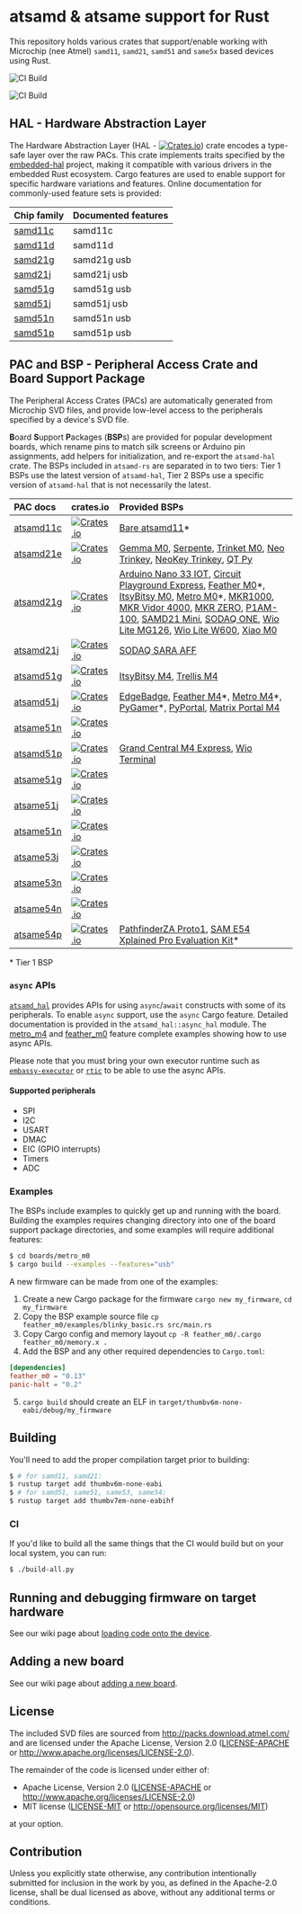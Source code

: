# atsamd & atsame support for Rust

This repository holds various crates that support/enable working with Microchip (nee Atmel) `samd11`, `samd21`, `samd51` and `same5x` based devices using Rust.

![CI Build](https://github.com/atsamd-rs/atsamd/workflows/Build%20BSPs/badge.svg)

![CI Build](https://github.com/atsamd-rs/atsamd/workflows/Build%20HAL/badge.svg)

## HAL - Hardware Abstraction Layer

The Hardware Abstraction Layer (HAL - [![Crates.io](https://img.shields.io/crates/v/atsamd_hal.svg)](https://crates.io/crates/atsamd_hal)) crate encodes a type-safe layer over the raw PACs. This crate implements traits specified by the [embedded-hal](https://github.com/rust-embedded/embedded-hal) project, making it compatible with various drivers in the embedded Rust ecosystem.  Cargo features are used to enable support for specific hardware variations and features.  Online documentation for commonly-used feature sets is provided:

| Chip family | Documented features   |
|:------------|:----------------------|
| [samd11c]   | samd11c               |
| [samd11d]   | samd11d               |
| [samd21g]   | samd21g usb           |
| [samd21j]   | samd21j usb           |
| [samd51g]   | samd51g usb           |
| [samd51j]   | samd51j usb           |
| [samd51n]   | samd51n usb           |
| [samd51p]   | samd51p usb           |

[samd11c]: https://atsamd-rs.github.io/docs/samd11c/thumbv6m-none-eabi/doc/atsamd_hal/index.html
[samd11d]: https://atsamd-rs.github.io/docs/samd11d/thumbv6m-none-eabi/doc/atsamd_hal/index.html
[samd21g]: https://atsamd-rs.github.io/docs/samd21g/thumbv6m-none-eabi/doc/atsamd_hal/index.html
[samd21j]: https://atsamd-rs.github.io/docs/samd21j/thumbv6m-none-eabi/doc/atsamd_hal/index.html
[samd51g]: https://atsamd-rs.github.io/docs/samd51g/thumbv7em-none-eabihf/doc/atsamd_hal/index.html
[samd51j]: https://atsamd-rs.github.io/docs/samd51j/thumbv7em-none-eabihf/doc/atsamd_hal/index.html
[samd51n]: https://atsamd-rs.github.io/docs/samd51n/thumbv7em-none-eabihf/doc/atsamd_hal/index.html
[samd51p]: https://atsamd-rs.github.io/docs/samd51p/thumbv7em-none-eabihf/doc/atsamd_hal/index.html

## PAC and BSP - Peripheral Access Crate and Board Support Package

The Peripheral Access Crates (PACs) are automatically generated from Microchip SVD files, and provide low-level access to the peripherals specified by a device's SVD file.

**B**oard **S**upport **P**ackages (**BSP**s) are provided for popular development boards, which rename pins to match silk screens or Arduino pin assignments, add helpers for initialization, and re-export the `atsamd-hal` crate.  The BSPs included in `atsamd-rs` are separated in to two tiers: Tier 1 BSPs use the latest version of `atsamd-hal`, Tier 2 BSPs use a specific version of `atsamd-hal` that is not necessarily the latest.

| PAC docs | crates.io | Provided BSPs  |
|:---------|:----------|:---------------|
| [atsamd11c](https://docs.rs/atsamd11c/) | [![Crates.io](https://img.shields.io/crates/v/atsamd11c.svg)](https://crates.io/crates/atsamd11c) | [Bare atsamd11][samd11_bare]\* |
| [atsamd21e](https://docs.rs/atsamd21e/) | [![Crates.io](https://img.shields.io/crates/v/atsamd21e.svg)](https://crates.io/crates/atsamd21e) | [Gemma M0][gemma_m0], [Serpente][serpente], [Trinket M0][trinket_m0], [Neo Trinkey][neo_trinkey], [NeoKey Trinkey][neokey_trinkey], [QT Py][qt_py_m0] |
| [atsamd21g](https://docs.rs/atsamd21g/) | [![Crates.io](https://img.shields.io/crates/v/atsamd21g.svg)](https://crates.io/crates/atsamd21g) | [Arduino Nano 33 IOT][arduino_nano33_iot], [Circuit Playground Express][circuit_playground_express], [Feather M0][feather_m0]\*, [ItsyBitsy M0][itsybitsy_m0], [Metro M0][metro_m0]\*, [MKR1000][arduino_mkr1000], [MKR Vidor 4000][arduino_mkr_vidor_4000], [MKR ZERO][arduino_mkrzero], [P1AM-100][p1am_100], [SAMD21 Mini][samd21_mini], [SODAQ ONE][sodaq_one], [Wio Lite MG126][wio_lite_mg126], [Wio Lite W600][wio_lite_w600], [Xiao M0][xiao_m0] |
| [atsamd21j](https://docs.rs/atsamd21j/) | [![Crates.io](https://img.shields.io/crates/v/atsamd21j.svg)](https://crates.io/crates/atsamd21j) | [SODAQ SARA AFF][sodaq_sara_aff] |
| [atsamd51g](https://docs.rs/atsamd51g/) | [![Crates.io](https://img.shields.io/crates/v/atsamd51g.svg)](https://crates.io/crates/atsamd51g) | [ItsyBitsy M4][itsybitsy_m4], [Trellis M4][trellis_m4] |
| [atsamd51j](https://docs.rs/atsamd51j/) | [![Crates.io](https://img.shields.io/crates/v/atsamd51j.svg)](https://crates.io/crates/atsamd51j) | [EdgeBadge][edgebadge], [Feather M4][feather_m4]\*, [Metro M4][metro_m4]\*, [PyGamer][pygamer]\*, [PyPortal][pyportal], [Matrix Portal M4][matrix_portal_m4] |
| [atsame51n](https://docs.rs/atsame51n/) | [![Crates.io](https://img.shields.io/crates/v/atsame51n.svg)](https://crates.io/crates/atsame51n) |  |
| [atsamd51p](https://docs.rs/atsamd51p/) | [![Crates.io](https://img.shields.io/crates/v/atsamd51p.svg)](https://crates.io/crates/atsamd51p) | [Grand Central M4 Express][grand_central_m4], [Wio Terminal][wio_terminal] |
| [atsame51g](https://docs.rs/atsame51g/) | [![Crates.io](https://img.shields.io/crates/v/atsame51g.svg)](https://crates.io/crates/atsame51g) |  |
| [atsame51j](https://docs.rs/atsame51j/) | [![Crates.io](https://img.shields.io/crates/v/atsame51j.svg)](https://crates.io/crates/atsame51j) |  |
| [atsame51n](https://docs.rs/atsame51n/) | [![Crates.io](https://img.shields.io/crates/v/atsame51n.svg)](https://crates.io/crates/atsame51n) |  |
| [atsame53j](https://docs.rs/atsame53j/) | [![Crates.io](https://img.shields.io/crates/v/atsame53j.svg)](https://crates.io/crates/atsame53j) |  |
| [atsame53n](https://docs.rs/atsame53n/) | [![Crates.io](https://img.shields.io/crates/v/atsame53n.svg)](https://crates.io/crates/atsame53n) |  |
| [atsame54n](https://docs.rs/atsame54n/) | [![Crates.io](https://img.shields.io/crates/v/atsame54n.svg)](https://crates.io/crates/atsame54n) |  |
| [atsame54p](https://docs.rs/atsame54p/) | [![Crates.io](https://img.shields.io/crates/v/atsame54p.svg)](https://crates.io/crates/atsame54p) | [PathfinderZA Proto1][pfza_proto1], [SAM E54 Xplained Pro Evaluation Kit][atsame54_xpro]\* |

\* Tier 1 BSP

[arduino_mkr1000]: https://github.com/atsamd-rs/atsamd/tree/master/boards/arduino_mkr1000
[arduino_mkr_vidor_4000]: https://github.com/atsamd-rs/atsamd/tree/master/boards/arduino_mkrvidor4000
[arduino_mkrzero]: https://github.com/atsamd-rs/atsamd/tree/master/boards/arduino_mkrzero/
[arduino_nano33_iot]: https://github.com/atsamd-rs/atsamd/tree/master/boards/arduino_nano33iot
[atsame54_xpro]: https://github.com/atsamd-rs/atsamd/tree/master/boards/atsame54_xpro/
[circuit_playground_express]: https://github.com/atsamd-rs/atsamd/tree/master/boards/circuit_playground_express/
[edgebadge]: https://github.com/atsamd-rs/atsamd/tree/master/boards/edgebadge
[feather_m0]: https://github.com/atsamd-rs/atsamd/tree/master/boards/feather_m0/
[feather_m4]: https://github.com/atsamd-rs/atsamd/tree/master/boards/feather_m4/
[gemma_m0]: https://github.com/atsamd-rs/atsamd/tree/master/boards/gemma_m0/
[grand_central_m4]: https://github.com/atsamd-rs/atsamd/tree/master/boards/grand_central_m4/
[itsybitsy_m0]: https://github.com/atsamd-rs/atsamd/tree/master/boards/itsybitsy_m0/
[itsybitsy_m4]: https://github.com/atsamd-rs/atsamd/tree/master/boards/itsybitsy_m4/
[matrix_portal_m4]: https://github.com/atsamd-rs/atsamd/tree/master/boards/matrix_portal_m4/
[metro_m0]: https://github.com/atsamd-rs/atsamd/tree/master/boards/metro_m0/
[metro_m4]: https://github.com/atsamd-rs/atsamd/tree/master/boards/metro_m4/
[neo_trinkey]: https://github.com/atsamd-rs/atsamd/tree/master/boards/neo_trinkey
[neokey_trinkey]: https://github.com/atsamd-rs/atsamd/tree/master/boards/neokey_trinkey
[p1am_100]: https://github.com/atsamd-rs/atsamd/tree/master/boards/p1am_100
[pfza_proto1]: https://github.com/atsamd-rs/atsamd/tree/master/boards/pfza_proto1/
[pygamer]: https://github.com/atsamd-rs/atsamd/tree/master/boards/pygamer/
[pyportal]: https://github.com/atsamd-rs/atsamd/tree/master/boards/pyportal/
[qt_py_m0]: https://github.com/atsamd-rs/atsamd/tree/master/boards/qt_py_m0
[samd11_bare]: https://github.com/atsamd-rs/atsamd/tree/master/boards/samd11_bare
[samd21_mini]: https://github.com/atsamd-rs/atsamd/tree/master/boards/samd21_mini/
[serpente]: https://github.com/atsamd-rs/atsamd/tree/master/boards/serpente/
[sodaq_one]: https://github.com/atsamd-rs/atsamd/tree/master/boards/sodaq_one/
[sodaq_sara_aff]: https://github.com/atsamd-rs/atsamd/tree/master/boards/sodaq_sara_aff/
[trellis_m4]: https://github.com/atsamd-rs/atsamd/tree/master/boards/trellis_m4/
[trinket_m0]: https://github.com/atsamd-rs/atsamd/tree/master/boards/trinket_m0/
[wio_lite_mg126]: https://github.com/atsamd-rs/atsamd/tree/master/boards/wio_lite_mg126
[wio_lite_w600]: https://github.com/atsamd-rs/atsamd/tree/master/boards/wio_lite_w600
[wio_terminal]: https://github.com/atsamd-rs/atsamd/tree/master/boards/wio_terminal
[xiao_m0]: https://github.com/atsamd-rs/atsamd/tree/master/boards/xiao_m0


### `async` APIs

[`atsamd_hal`](https://crates.io/crates/atsamd-hal) provides APIs for using `async`/`await` constructs with some of its peripherals. To enable `async` support, use the `async` Cargo feature.
Detailed documentation is provided in the `atsamd_hal::async_hal` module. The [metro_m4](https://github.com/atsamd-rs/atsamd/tree/master/boards/metro_m4/examples) and
[feather_m0](https://github.com/atsamd-rs/atsamd/tree/master/boards/feather_m0/examples) feature complete examples showing how to use async APIs.

Please note that you must bring your own executor runtime such as [`embassy-executor`](https://crates.io/crates/embassy-executor) or [`rtic`](https://crates.io/crates/rtic) to be able to
use the async APIs.

#### Supported peripherals

* SPI
* I2C
* USART
* DMAC
* EIC (GPIO interrupts)
* Timers
* ADC

### Examples

The BSPs include examples to quickly get up and running with the board. Building the examples
requires changing directory into one of the board support package directories, and some examples
will require additional features:

```bash
$ cd boards/metro_m0
$ cargo build --examples --features="usb"
```

A new firmware can be made from one of the examples:
  1. Create a new Cargo package for the firmware `cargo new my_firmware`, `cd my_firmware`
  2. Copy the BSP example source file `cp feather_m0/examples/blinky_basic.rs src/main.rs`
  3. Copy Cargo config and memory layout `cp -R feather_m0/.cargo feather_m0/memory.x .`
  4. Add the BSP and any other required dependencies to `Cargo.toml`:
``` TOML
[dependencies]
feather_m0 = "0.13"
panic-halt = "0.2"
```
  5. `cargo build` should create an ELF in `target/thumbv6m-none-eabi/debug/my_firmware`

## Building

You'll need to add the proper compilation target prior to building:

```bash
$ # for samd11, samd21:
$ rustup target add thumbv6m-none-eabi
$ # for samd51, same51, same53, same54:
$ rustup target add thumbv7em-none-eabihf
```

### CI

If you'd like to build all the same things that the CI would build but on your local system, you can run:

```bash
$ ./build-all.py
```

## Running and debugging firmware on target hardware

See our wiki page about [loading code onto the device](https://github.com/atsamd-rs/atsamd/wiki/Loading-code-onto-the-device).

## Adding a new board

See our wiki page about [adding a new board](https://github.com/atsamd-rs/atsamd/wiki/Adding-a-new-board).

## License

The included SVD files are sourced from http://packs.download.atmel.com/ and
are licensed under the Apache License, Version 2.0 ([LICENSE-APACHE](LICENSE-APACHE) or
http://www.apache.org/licenses/LICENSE-2.0).

The remainder of the code is licensed under either of:

- Apache License, Version 2.0 ([LICENSE-APACHE](LICENSE-APACHE) or
  http://www.apache.org/licenses/LICENSE-2.0)
- MIT license ([LICENSE-MIT](LICENSE-MIT) or http://opensource.org/licenses/MIT)

at your option.

## Contribution

Unless you explicitly state otherwise, any contribution intentionally submitted for inclusion in the
work by you, as defined in the Apache-2.0 license, shall be dual licensed as above, without any
additional terms or conditions.
